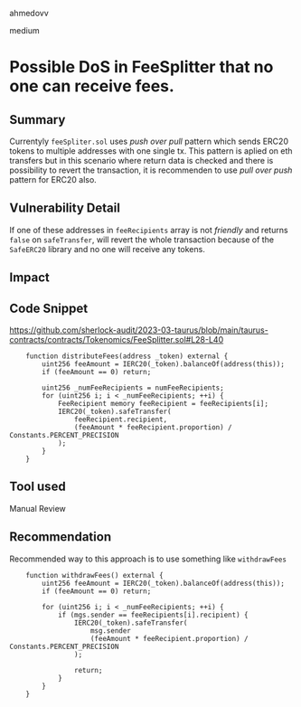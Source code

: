 ahmedovv

medium

# Possible DoS in FeeSplitter that no one can receive fees.

## Summary

Currentyly ```feeSpliter.sol``` uses *push over pull* pattern which sends ERC20 tokens to multiple addresses with one single tx.
This pattern is aplied on eth transfers but in this scenario where return data is checked and there is possibility to revert the transaction, it is recommenden to use *pull over push* pattern for ERC20 also.

## Vulnerability Detail

If one of these addresses in ```feeRecipients``` array is not *friendly* and returns ```false``` on ```safeTransfer```, will revert the whole transaction because of the ```SafeERC20``` library and no one will receive any tokens.

## Impact

## Code Snippet

https://github.com/sherlock-audit/2023-03-taurus/blob/main/taurus-contracts/contracts/Tokenomics/FeeSplitter.sol#L28-L40

```solidity
    function distributeFees(address _token) external {
        uint256 feeAmount = IERC20(_token).balanceOf(address(this));
        if (feeAmount == 0) return;

        uint256 _numFeeRecipients = numFeeRecipients;
        for (uint256 i; i < _numFeeRecipients; ++i) {
            FeeRecipient memory feeRecipient = feeRecipients[i];
            IERC20(_token).safeTransfer(
                feeRecipient.recipient,
                (feeAmount * feeRecipient.proportion) / Constants.PERCENT_PRECISION
            );
        }
    }
```

## Tool used

Manual Review

## Recommendation

Recommended way to this approach is to use something like ```withdrawFees```

```solidity
    function withdrawFees() external {
        uint256 feeAmount = IERC20(_token).balanceOf(address(this));
        if (feeAmount == 0) return;

        for (uint256 i; i < _numFeeRecipients; ++i) {
            if (mgs.sender == feeRecipients[i].recipient) {
                IERC20(_token).safeTransfer(
                    msg.sender
                    (feeAmount * feeRecipient.proportion) / Constants.PERCENT_PRECISION
                );

                return;
            }
        }
    }
```
